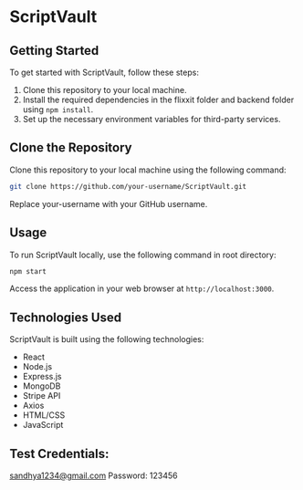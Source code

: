 # ScriptVault


## Getting Started

To get started with ScriptVault, follow these steps:

1. Clone this repository to your local machine.
2. Install the required dependencies in the flixxit folder and backend folder using `npm install`.
3. Set up the necessary environment variables for third-party services.

## Clone the Repository

Clone this repository to your local machine using the following command:

```bash
git clone https://github.com/your-username/ScriptVault.git
```

Replace your-username with your GitHub username.

## Usage

To run ScriptVault locally, use the following command in root directory:

```bash
npm start
```

Access the application in your web browser at `http://localhost:3000`.

## Technologies Used

ScriptVault is built using the following technologies:

- React
- Node.js
- Express.js
- MongoDB
- Stripe API
- Axios
- HTML/CSS
- JavaScript

## Test Credentials:

sandhya1234@gmail.com
Password: 123456

